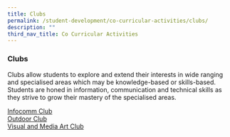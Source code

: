 ```yaml
---
title: Clubs
permalink: /student-development/co-curricular-activities/clubs/
description: ""
third_nav_title: Co Curricular Activities
---
```

### Clubs
Clubs allow students to explore and extend their interests in wide ranging and specialised areas which may be knowledge-based or skills-based. Students are honed in information, communication and technical skills as they strive to grow their mastery of the specialised areas.&nbsp;

<a target="_blank" href="/files/CCA2023/infocomm-club-2023.pdf">Infocomm Club</a><br>
<a target="_blank" href="/files/CCA2023/odc_info.png">Outdoor Club</a><br>
<a target="_blank" href="/files/CCA2023/vmac_info.jpg">Visual and Media Art Club</a><br>